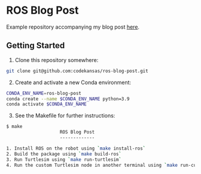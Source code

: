 # ROS Blog Post

Example repository accompanying my blog post [here](https://ben.bolte.cc/ros).

## Getting Started

1. Clone this repository somewhere:

```bash
git clone git@github.com:codekansas/ros-blog-post.git
```

2. Create and activate a new Conda environment:

```bash
CONDA_ENV_NAME=ros-blog-post
conda create --name $CONDA_ENV_NAME python=3.9
conda activate $CONDA_ENV_NAME
```

3. See the Makefile for further instructions:

```bash
$ make
                    ROS Blog Post
                    -------------

1. Install ROS on the robot using `make install-ros`
2. Build the package using `make build-ros`
3. Run Turtlesim using `make run-turtlesim`
4. Run the custom Turtlesim node in another terminal using `make run-custom-turtlesim-node`
```

